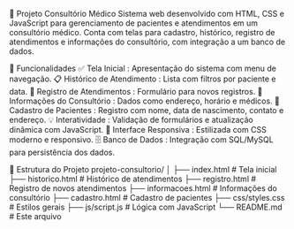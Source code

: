 🏥 Projeto Consultório Médico
Sistema web desenvolvido com HTML, CSS e JavaScript para gerenciamento de pacientes e atendimentos em um consultório médico. Conta com telas para cadastro, histórico, registro de atendimentos e informações do consultório, com integração a um banco de dados.

🔧 Funcionalidades
✅ Tela Inicial : Apresentação do sistema com menu de navegação.
📋 Histórico de Atendimento : Lista com filtros por paciente e data.
📝 Registro de Atendimentos : Formulário para novos registros.
📖 Informações do Consultório : Dados como endereço, horário e médicos.
👥 Cadastro de Pacientes : Registro com nome, data de nascimento, contato e endereço.
💡 Interatividade : Validação de formulários e atualização dinâmica com JavaScript.
🎨 Interface Responsiva : Estilizada com CSS moderno e responsivo.
🗄️ Banco de Dados : Integração com SQL/MySQL para persistência dos dados.

📁 Estrutura do Projeto
projeto-consultorio/
│
├── index.html          # Tela inicial
├── historico.html      # Histórico de atendimentos
├── registro.html       # Registro de novos atendimentos
├── informacoes.html    # Informações do consultório
├── cadastro.html       # Cadastro de pacientes
├── css/styles.css      # Estilos gerais
├── js/script.js        # Lógica com JavaScript
└── README.md           # Este arquivo

